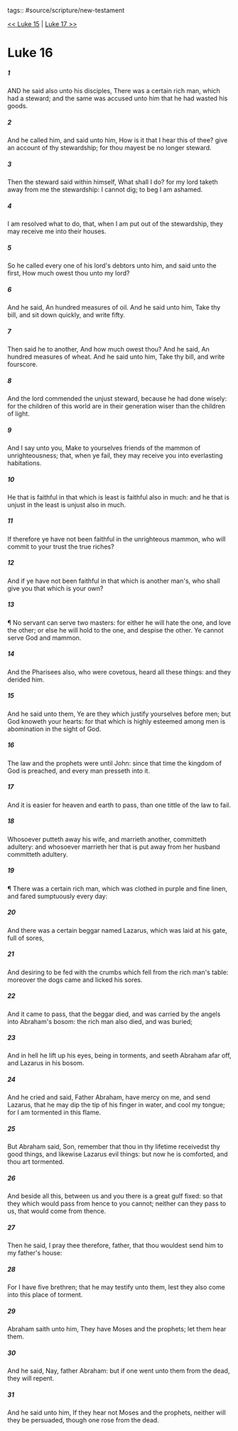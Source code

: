 tags:: #source/scripture/new-testament

[<< Luke 15](source/scripture/new-testament/03_Luke/Luke_15.md) | [Luke 17 >>](source/scripture/new-testament/03_Luke/Luke_17.md)

# Luke 16

##### 1

AND he said also unto his disciples, There was a certain rich man, which had a steward; and the same was accused unto him that he had wasted his goods.

##### 2

And he called him, and said unto him, How is it that I hear this of thee? give an account of thy stewardship; for thou mayest be no longer steward.

##### 3

Then the steward said within himself, What shall I do? for my lord taketh away from me the stewardship: I cannot dig; to beg I am ashamed.

##### 4

I am resolved what to do, that, when I am put out of the stewardship, they may receive me into their houses.

##### 5

So he called every one of his lord's debtors unto him, and said unto the first, How much owest thou unto my lord?

##### 6

And he said, An hundred measures of oil. And he said unto him, Take thy bill, and sit down quickly, and write fifty.

##### 7

Then said he to another, And how much owest thou? And he said, An hundred measures of wheat. And he said unto him, Take thy bill, and write fourscore.

##### 8

And the lord commended the unjust steward, because he had done wisely: for the children of this world are in their generation wiser than the children of light.

##### 9

And I say unto you, Make to yourselves friends of the mammon of unrighteousness; that, when ye fail, they may receive you into everlasting habitations.

##### 10

He that is faithful in that which is least is faithful also in much: and he that is unjust in the least is unjust also in much.

##### 11

If therefore ye have not been faithful in the unrighteous mammon, who will commit to your trust the true riches?

##### 12

And if ye have not been faithful in that which is another man's, who shall give you that which is your own?

##### 13

¶ No servant can serve two masters: for either he will hate the one, and love the other; or else he will hold to the one, and despise the other. Ye cannot serve God and mammon.

##### 14

And the Pharisees also, who were covetous, heard all these things: and they derided him.

##### 15

And he said unto them, Ye are they which justify yourselves before men; but God knoweth your hearts: for that which is highly esteemed among men is abomination in the sight of God.

##### 16

The law and the prophets were until John: since that time the kingdom of God is preached, and every man presseth into it.

##### 17

And it is easier for heaven and earth to pass, than one tittle of the law to fail.

##### 18

Whosoever putteth away his wife, and marrieth another, committeth adultery: and whosoever marrieth her that is put away from her husband committeth adultery.

##### 19

¶ There was a certain rich man, which was clothed in purple and fine linen, and fared sumptuously every day:

##### 20

And there was a certain beggar named Lazarus, which was laid at his gate, full of sores,

##### 21

And desiring to be fed with the crumbs which fell from the rich man's table: moreover the dogs came and licked his sores.

##### 22

And it came to pass, that the beggar died, and was carried by the angels into Abraham's bosom: the rich man also died, and was buried;

##### 23

And in hell he lift up his eyes, being in torments, and seeth Abraham afar off, and Lazarus in his bosom.

##### 24

And he cried and said, Father Abraham, have mercy on me, and send Lazarus, that he may dip the tip of his finger in water, and cool my tongue; for I am tormented in this flame.

##### 25

But Abraham said, Son, remember that thou in thy lifetime receivedst thy good things, and likewise Lazarus evil things: but now he is comforted, and thou art tormented.

##### 26

And beside all this, between us and you there is a great gulf fixed: so that they which would pass from hence to you cannot; neither can they pass to us, that would come from thence.

##### 27

Then he said, I pray thee therefore, father, that thou wouldest send him to my father's house:

##### 28

For I have five brethren; that he may testify unto them, lest they also come into this place of torment.

##### 29

Abraham saith unto him, They have Moses and the prophets; let them hear them.

##### 30

And he said, Nay, father Abraham: but if one went unto them from the dead, they will repent.

##### 31

And he said unto him, If they hear not Moses and the prophets, neither will they be persuaded, though one rose from the dead.
